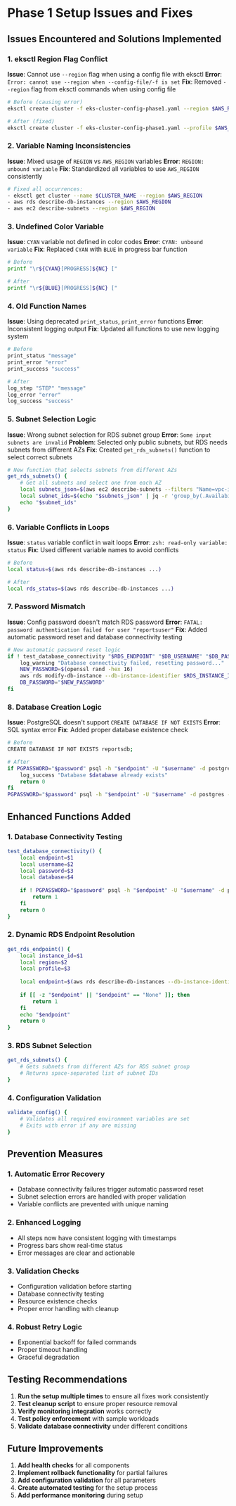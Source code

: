 # Phase 1 Setup Issues and Fixes

## Issues Encountered and Solutions Implemented

### 1. **eksctl Region Flag Conflict**
**Issue**: Cannot use `--region` flag when using a config file with eksctl
**Error**: `Error: cannot use --region when --config-file/-f is set`
**Fix**: Removed `--region` flag from eksctl commands when using config file
```bash
# Before (causing error)
eksctl create cluster -f eks-cluster-config-phase1.yaml --region $AWS_REGION --profile $AWS_PROFILE

# After (fixed)
eksctl create cluster -f eks-cluster-config-phase1.yaml --profile $AWS_PROFILE
```

### 2. **Variable Naming Inconsistencies**
**Issue**: Mixed usage of `REGION` vs `AWS_REGION` variables
**Error**: `REGION: unbound variable`
**Fix**: Standardized all variables to use `AWS_REGION` consistently
```bash
# Fixed all occurrences:
- eksctl get cluster --name $CLUSTER_NAME --region $AWS_REGION
- aws rds describe-db-instances --region $AWS_REGION
- aws ec2 describe-subnets --region $AWS_REGION
```

### 3. **Undefined Color Variable**
**Issue**: `CYAN` variable not defined in color codes
**Error**: `CYAN: unbound variable`
**Fix**: Replaced `CYAN` with `BLUE` in progress bar function
```bash
# Before
printf "\r${CYAN}[PROGRESS]${NC} ["

# After
printf "\r${BLUE}[PROGRESS]${NC} ["
```

### 4. **Old Function Names**
**Issue**: Using deprecated `print_status`, `print_error` functions
**Error**: Inconsistent logging output
**Fix**: Updated all functions to use new logging system
```bash
# Before
print_status "message"
print_error "error"
print_success "success"

# After
log_step "STEP" "message"
log_error "error"
log_success "success"
```

### 5. **Subnet Selection Logic**
**Issue**: Wrong subnet selection for RDS subnet group
**Error**: `Some input subnets are invalid`
**Problem**: Selected only public subnets, but RDS needs subnets from different AZs
**Fix**: Created `get_rds_subnets()` function to select correct subnets
```bash
# New function that selects subnets from different AZs
get_rds_subnets() {
    # Get all subnets and select one from each AZ
    local subnets_json=$(aws ec2 describe-subnets --filters "Name=vpc-id,Values=$vpc_id" --region "$region" --profile "$profile" --query 'Subnets[].{SubnetId:SubnetId,AvailabilityZone:AvailabilityZone}' --output json)
    local subnet_ids=$(echo "$subnets_json" | jq -r 'group_by(.AvailabilityZone) | .[0:2] | .[].SubnetId' | tr '\n' ' ')
    echo "$subnet_ids"
}
```

### 6. **Variable Conflicts in Loops**
**Issue**: `status` variable conflict in wait loops
**Error**: `zsh: read-only variable: status`
**Fix**: Used different variable names to avoid conflicts
```bash
# Before
local status=$(aws rds describe-db-instances ...)

# After
local rds_status=$(aws rds describe-db-instances ...)
```

### 7. **Password Mismatch**
**Issue**: Config password doesn't match RDS password
**Error**: `FATAL: password authentication failed for user "reportsuser"`
**Fix**: Added automatic password reset and database connectivity testing
```bash
# New automatic password reset logic
if ! test_database_connectivity "$RDS_ENDPOINT" "$DB_USERNAME" "$DB_PASSWORD" "postgres"; then
    log_warning "Database connectivity failed, resetting password..."
    NEW_PASSWORD=$(openssl rand -hex 16)
    aws rds modify-db-instance --db-instance-identifier $RDS_INSTANCE_ID --master-user-password "$NEW_PASSWORD" --apply-immediately
    DB_PASSWORD="$NEW_PASSWORD"
fi
```

### 8. **Database Creation Logic**
**Issue**: PostgreSQL doesn't support `CREATE DATABASE IF NOT EXISTS`
**Error**: SQL syntax error
**Fix**: Added proper database existence check
```bash
# Before
CREATE DATABASE IF NOT EXISTS reportsdb;

# After
if PGPASSWORD="$password" psql -h "$endpoint" -U "$username" -d postgres -c "SELECT 1 FROM pg_database WHERE datname='$database';" -t | grep -q 1; then
    log_success "Database $database already exists"
    return 0
fi
PGPASSWORD="$password" psql -h "$endpoint" -U "$username" -d postgres -c "CREATE DATABASE $database;"
```

## Enhanced Functions Added

### 1. **Database Connectivity Testing**
```bash
test_database_connectivity() {
    local endpoint=$1
    local username=$2
    local password=$3
    local database=$4
    
    if ! PGPASSWORD="$password" psql -h "$endpoint" -U "$username" -d postgres -c "SELECT 1;" >/dev/null 2>&1; then
        return 1
    fi
    return 0
}
```

### 2. **Dynamic RDS Endpoint Resolution**
```bash
get_rds_endpoint() {
    local instance_id=$1
    local region=$2
    local profile=$3
    
    local endpoint=$(aws rds describe-db-instances --db-instance-identifier "$instance_id" --region "$region" --profile "$profile" --query 'DBInstances[0].Endpoint.Address' --output text 2>/dev/null)
    
    if [[ -z "$endpoint" || "$endpoint" == "None" ]]; then
        return 1
    fi
    echo "$endpoint"
    return 0
}
```

### 3. **RDS Subnet Selection**
```bash
get_rds_subnets() {
    # Gets subnets from different AZs for RDS subnet group
    # Returns space-separated list of subnet IDs
}
```

### 4. **Configuration Validation**
```bash
validate_config() {
    # Validates all required environment variables are set
    # Exits with error if any are missing
}
```

## Prevention Measures

### 1. **Automatic Error Recovery**
- Database connectivity failures trigger automatic password reset
- Subnet selection errors are handled with proper validation
- Variable conflicts are prevented with unique naming

### 2. **Enhanced Logging**
- All steps now have consistent logging with timestamps
- Progress bars show real-time status
- Error messages are clear and actionable

### 3. **Validation Checks**
- Configuration validation before starting
- Database connectivity testing
- Resource existence checks
- Proper error handling with cleanup

### 4. **Robust Retry Logic**
- Exponential backoff for failed commands
- Proper timeout handling
- Graceful degradation

## Testing Recommendations

1. **Run the setup multiple times** to ensure all fixes work consistently
2. **Test cleanup script** to ensure proper resource removal
3. **Verify monitoring integration** works correctly
4. **Test policy enforcement** with sample workloads
5. **Validate database connectivity** under different conditions

## Future Improvements

1. **Add health checks** for all components
2. **Implement rollback functionality** for partial failures
3. **Add configuration validation** for all parameters
4. **Create automated testing** for the setup process
5. **Add performance monitoring** during setup
